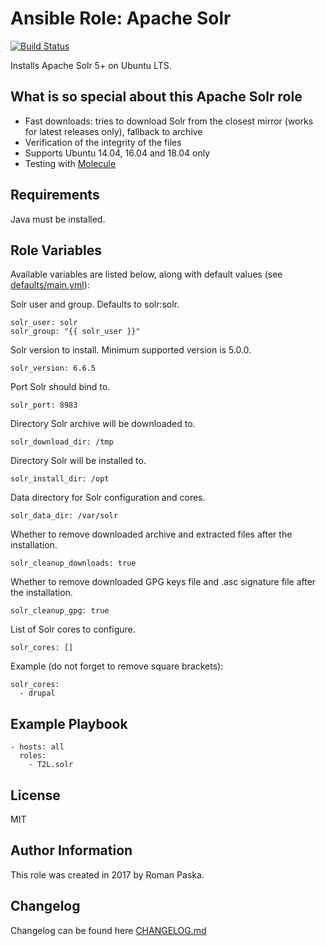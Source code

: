 # Ansible Role: Apache Solr

[![Build Status](https://travis-ci.org/T2L/ansible-role-solr.svg?branch=1.3.0)](https://travis-ci.org/T2L/ansible-role-solr)

Installs Apache Solr 5+ on Ubuntu LTS.

## What is so special about this Apache Solr role

- Fast downloads: tries to download Solr from the closest mirror (works for latest releases only), fallback to archive
- Verification of the integrity of the files
- Supports Ubuntu 14.04, 16.04 and 18.04 only
- Testing with [Molecule](https://github.com/metacloud/molecule)

## Requirements

Java must be installed.

## Role Variables

Available variables are listed below, along with default values (see [defaults/main.yml](defaults/main.yml)):

Solr user and group. Defaults to solr:solr.

    solr_user: solr
    solr_group: "{{ solr_user }}"

Solr version to install. Minimum supported version is 5.0.0.

    solr_version: 6.6.5

Port Solr should bind to.

    solr_port: 8983

Directory Solr archive will be downloaded to.

    solr_download_dir: /tmp

Directory Solr will be installed to.

    solr_install_dir: /opt

Data directory for Solr configuration and cores.

    solr_data_dir: /var/solr

Whether to remove downloaded archive and extracted files after the installation.

    solr_cleanup_downloads: true

Whether to remove downloaded GPG keys file and .asc signature file after the installation.

    solr_cleanup_gpg: true

List of Solr cores to configure.

    solr_cores: []

Example (do not forget to remove square brackets):

    solr_cores:
      - drupal

## Example Playbook

    - hosts: all
      roles:
        - T2L.solr

## License

MIT

## Author Information

This role was created in 2017 by Roman Paska.

## Changelog

Changelog can be found here [CHANGELOG.md](CHANGELOG.md)
